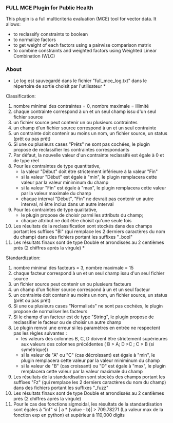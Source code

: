 ### FULL MCE Plugin for Public Health

This plugin is a full multicriteria evaluation (MCE) tool for vector data. It allows:
  - to reclassify constraints to boolean
  - to normalize factors
  - to get weight of each factors using a pairwise comparison matrix
  - to combine constraints and weighted factors using Weighted Linear Combination (WLC)

### About
- Le log est sauvegardé dans le fichier "full\_mce\_log.txt" dans le répertoire de sortie choisit par l'utilisateur \*

Classification:
1) nombre minimal des contraintes = 0, nombre maximale = illimité
2) chaque contrainte correspond à un et un seul champ issu d'un seul fichier source
3) un fichier source peut contenir un ou plusieurs contraintes
4) un champ d'un fichier source correspond à un et un seul contrainte
5) un contrainte doit contenir au moins un nom, un fichier source, un status (prêt ou pas prêt)
6) Si une ou plusieurs cases "Prêts" ne sont pas cochées, le plugin propose de reclassifier les contraintes correspondants
7) Par défaut, la nouvelle valeur d'un contrainte reclassifé est égale à 0 et de type réel
8) Pour les contraintes de type quantitative,
    - la valeur "Début" doit être strictement inférieure à la valeur "Fin"
    - si la valeur "Début" est égale à "min", le plugin remplacera cette valeur par la valeur miniminum du champ
    - si la valeur "Fin" est égale à "max", le plugin remplacera cette valeur par la valeur maximale du champ
    - chaque interval "Début", "Fin" ne devrait pas contenir un autre interval, ni être inclus dans un autre interval
9) Pour les contraintes de type qualitative,
    - le plugin propose de choisir parmi les attributs du champ;
    - chaque attribut ne doit être choisit qu'une seule fois
10) Les résultats de la reclassification sont stockés dans des champs portant les suffixes "Bl" (qui remplace les 2 derniers caractères du nom du champ) dans des fichiers portant les suffixes "\_bool"
11) Les résultats finaux sont de type Double et arrondissés au 2 centièmes près (2 chiffres après la virgule) \*

Standardization:
1) nombre minimal des facteurs = 3, nombre maximale = 15
2) chaque facteur correspond à un et un seul champ issu d'un seul fichier source
3) un fichier source peut contenir un ou plusieurs facteurs
4) un champ d'un fichier source correspond à un et un seul facteur
5) un contrainte doit contenir au moins un nom, un fichier source, un status (prêt ou pas prêt)
6) Si une ou plusieurs cases "Normalisés" ne sont pas cochées, le plugin propose de normaliser les facteurs
7) Si le champ d'un facteur est de type "String", le plugin propose de reclassifier le facteur ou de choisir un autre champ
8) Le plugin renvoi une erreur si les paramètres en entrée ne respectent pas les règles suivantes :
    - les valeurs des colonnes B, C, D doivent être strictement supérieures aux valeurs des colonnes précédentes ( B > A; D >C ; C > B (si symétrique))
    - si la valeur de "A" ou "C" (cas décroissant) est égale à "min", le plugin remplacera cette valeur par la valeur miniminum du champ
    - si la valeur de "B" (cas croissant) ou "D" est égale à "max", le plugin remplacera cette valeur par la valeur maximale du champ
9) Les résultats de la standardisation sont stockés des champs portant les suffixes "Fz" (qui remplace les 2 derniers caractères du nom du champ) dans des fichiers portant les suffixes "\_fuzz"
10) Les résultats finaux sont de type Double et arrondissés au 2 centièmes près (2 chiffres après la virgule)
11) Pour le cas des fonctions sigmoidal, les résultats de la standardisation sont égales à "inf" si | a \* (value - b)| > 709.78271 (La valeur max de la fonction exp en python) et supérieur à 110,000 digits
